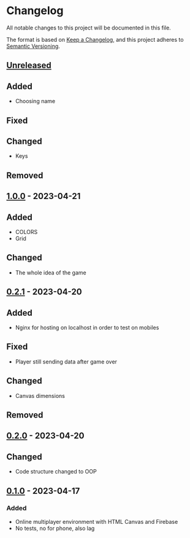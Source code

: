 # Changelog

All notable changes to this project will be documented in this file.

The format is based on [Keep a Changelog](https://keepachangelog.com/en/1.0.0/),
and this project adheres to [Semantic Versioning](https://semver.org/spec/v2.0.0.html).

## [Unreleased]

## Added

-   Choosing name

## Fixed

## Changed

-   Keys

## Removed

## [1.0.0] - 2023-04-21

## Added

-   COLORS
-   Grid

## Changed

-   The whole idea of the game

## [0.2.1] - 2023-04-20

## Added

-   Nginx for hosting on localhost in order to test on mobiles

## Fixed

-   Player still sending data after game over

## Changed

-   Canvas dimensions

## Removed

## [0.2.0] - 2023-04-20

## Changed

-   Code structure changed to OOP

## [0.1.0] - 2023-04-17

### Added

-   Online multiplayer environment with HTML Canvas and Firebase
-   No tests, no for phone, also lag

[unreleased]: https://github.com/naglissul/jsgd/compare/v1.0.0...HEAD
[1.0.0]: https://github.com/naglissul/jsgd/compare/v0.2.1...v1.0.0
[0.2.1]: https://github.com/naglissul/jsgd/compare/v0.2.0...v0.2.1
[0.2.0]: https://github.com/naglissul/jsgd/compare/v0.1.0...v0.2.0
[0.1.0]: https://github.com/naglissul/jsgd/releases/tag/v0.1.0
